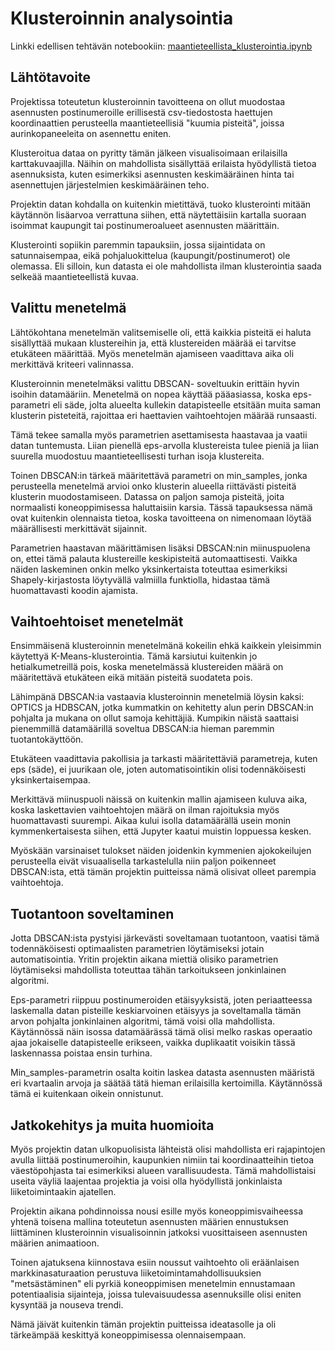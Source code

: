 # Klusteroinnin analysointia

Linkki edellisen tehtävän notebookiin: [maantieteellista_klusterointia.ipynb](https://student.labranet.jamk.fi/~AB5154/aida_build/maantieteellista_klusterointia.html)

## Lähtötavoite

Projektissa toteutetun klusteroinnin tavoitteena on ollut muodostaa asennusten postinumeroille erillisestä csv-tiedostosta haettujen koordinaattien perusteella maantieteellisiä "kuumia pisteitä", joissa aurinkopaneeleita on asennettu eniten.

Klusteroitua dataa on pyritty tämän jälkeen visualisoimaan erilaisilla karttakuvaajilla. Näihin on mahdollista sisällyttää erilaista hyödyllistä tietoa asennuksista, kuten esimerkiksi asennusten keskimääräinen hinta tai asennettujen järjestelmien keskimääräinen teho.

Projektin datan kohdalla on kuitenkin mietittävä, tuoko klusterointi mitään käytännön lisäarvoa verrattuna siihen, että näytettäisiin kartalla suoraan isoimmat kaupungit tai postinumeroalueet asennusten määrittäin.

Klusterointi sopiikin paremmin tapauksiin, jossa sijaintidata on satunnaisempaa, eikä pohjaluokittelua (kaupungit/postinumerot) ole olemassa. Eli silloin, kun datasta ei ole mahdollista ilman klusterointia saada selkeää maantieteellistä kuvaa.

## Valittu menetelmä

Lähtökohtana menetelmän valitsemiselle oli, että kaikkia pisteitä ei haluta sisällyttää mukaan klustereihin ja, että klustereiden määrää ei tarvitse etukäteen määrittää. Myös menetelmän ajamiseen vaadittava aika oli merkittävä kriteeri valinnassa.

Klusteroinnin menetelmäksi valittu DBSCAN- soveltuukin erittäin hyvin isoihin datamääriin. Menetelmä on nopea käyttää pääasiassa, koska eps-parametri eli säde, jolta alueelta kullekin datapisteelle etsitään muita saman klusterin pisteteitä, rajoittaa eri haettavien vaihtoehtojen määrää runsaasti.

Tämä tekee samalla myös parametrien asettamisesta haastavaa ja vaatii datan tuntemusta. Liian pienellä eps-arvolla klustereista tulee pieniä ja liian suurella muodostuu maantieteellisesti turhan isoja klustereita.

Toinen DBSCAN:in tärkeä määritettävä parametri on min_samples, jonka perusteella menetelmä arvioi onko klusterin alueella riittävästi pisteitä klusterin muodostamiseen. Datassa on paljon samoja pisteitä, joita normaalisti koneoppimisessa haluttaisiin karsia. Tässä tapauksessa nämä ovat kuitenkin olennaista tietoa, koska tavoitteena on nimenomaan löytää määrällisesti merkittävät sijainnit.

Parametrien haastavan määrittämisen lisäksi DBSCAN:nin miinuspuolena on, ettei tämä palauta klustereille keskipisteitä automaattisesti. Vaikka näiden laskeminen onkin melko yksinkertaista toteuttaa esimerkiksi Shapely-kirjastosta löytyvällä valmiilla funktiolla, hidastaa tämä huomattavasti koodin ajamista.

## Vaihtoehtoiset menetelmät

Ensimmäisenä klusteroinnin menetelmänä kokeilin ehkä kaikkein yleisimmin käytettyä K-Means-klusterointia. Tämä karsiutui kuitenkin jo hetialkumetreillä pois, koska menetelmässä klustereiden määrä on määritettävä etukäteen eikä mitään pisteitä suodateta pois.

Lähimpänä DBSCAN:ia vastaavia klusteroinnin menetelmiä löysin kaksi: OPTICS ja HDBSCAN, jotka kummatkin on kehitetty alun perin DBSCAN:in pohjalta ja mukana on ollut samoja kehittäjiä. Kumpikin näistä saattaisi pienemmillä datamäärillä soveltua DBSCAN:ia hieman paremmin tuotantokäyttöön.

Etukäteen vaadittavia pakollisia ja tarkasti määritettäviä parametreja, kuten eps (säde), ei juurikaan ole, joten automatisointikin olisi todennäköisesti yksinkertaisempaa.

Merkittävä miinuspuoli näissä on kuitenkin mallin ajamiseen kuluva aika, koska laskettavien vaihtoehtojen määrä on ilman rajoituksia myös huomattavasti suurempi. Aikaa kului isolla datamäärällä usein monin kymmenkertaisesta siihen, että Jupyter kaatui muistin loppuessa kesken.

Myöskään varsinaiset tulokset näiden joidenkin kymmenien ajokokeilujen perusteella eivät visuaalisella tarkastelulla niin paljon poikenneet DBSCAN:ista, että tämän projektin puitteissa nämä olisivat olleet parempia vaihtoehtoja.

## Tuotantoon soveltaminen

Jotta DBSCAN:ista pystyisi järkevästi soveltamaan tuotantoon, vaatisi tämä todennäköisesti optimaalisten parametrien löytämiseksi jotain automatisointia. Yritin projektin aikana miettiä olisiko parametrien löytämiseksi mahdollista toteuttaa tähän tarkoitukseen jonkinlainen algoritmi.

Eps-parametri riippuu postinumeroiden etäisyyksistä, joten periaatteessa laskemalla datan pisteille keskiarvoinen etäisyys ja soveltamalla tämän arvon pohjalta jonkinlainen algoritmi, tämä voisi olla mahdollista. Käytännössä näin isossa datamäärässä tämä olisi melko raskas operaatio ajaa jokaiselle datapisteelle erikseen, vaikka duplikaatit voisikin tässä laskennassa poistaa ensin turhina.

Min_samples-parametrin osalta koitin laskea datasta asennusten määristä eri kvartaalin arvoja ja säätää tätä hieman erilaisilla kertoimilla. Käytännössä tämä ei kuitenkaan oikein onnistunut.

## Jatkokehitys ja muita huomioita

Myös projektin datan ulkopuolisista lähteistä olisi mahdollista eri rajapintojen avulla liittää postinumeroihin, kaupunkien nimiin tai koordinaatteihin tietoa väestöpohjasta tai esimerkiksi alueen varallisuudesta. Tämä mahdollistaisi useita väyliä laajentaa projektia ja voisi olla hyödyllistä jonkinlaista liiketoimintaakin ajatellen.

Projektin aikana pohdinnoissa nousi esille myös koneoppimisvaiheessa yhtenä toisena mallina toteutetun asennusten määrien ennustuksen liittäminen klusteroinnin visualisoinnin jatkoksi vuosittaiseen asennusten määrien animaatioon.

Toinen ajatuksena kiinnostava esiin noussut vaihtoehto oli eräänlaisen markkinasaturaation perustuva liiketoimintamahdollisuuksien "metsästäminen" eli pyrkiä koneoppimisen menetelmin ennustamaan potentiaalisia sijainteja, joissa tulevaisuudessa asennuksille olisi eniten kysyntää ja nouseva trendi.

Nämä jäivät kuitenkin tämän projektin puitteissa ideatasolle ja oli tärkeämpää keskittyä koneoppimisessa olennaisempaan.
